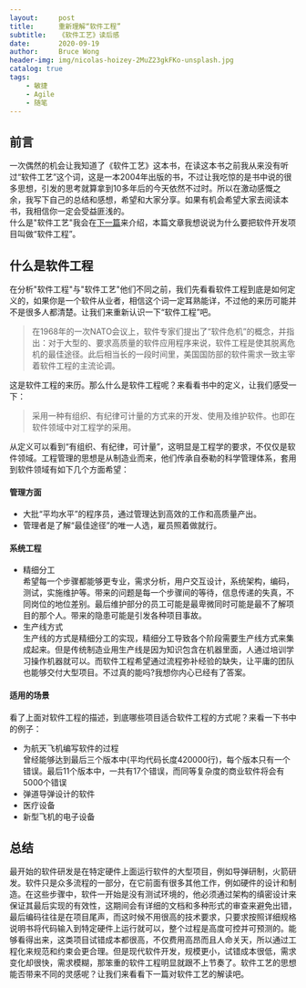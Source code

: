 ```yaml
---
layout:     post
title:      重新理解“软件工程”
subtitle:   《软件工艺》读后感
date:       2020-09-19
author:     Bruce Wong
header-img: img/nicolas-hoizey-2MuZ23gkFKo-unsplash.jpg  
catalog: true
tags:
    - 敏捷
    - Agile
    - 随笔
---
```

## 前言
一次偶然的机会让我知道了《软件工艺》这本书，在读这本书之前我从来没有听过“软件工艺”这个词，这是一本2004年出版的书，不过让我吃惊的是书中说的很多思想，引发的思考就算拿到10多年后的今天依然不过时。所以在激动感慨之余，我写下自己的总结和感想，希望和大家分享。如果有机会希望大家去阅读本书，我相信你一定会受益匪浅的。  
什么是"软件工艺"我会在[下一篇](https://brucetalk.com/2020/09/20/software-craftsmanship2/)来介绍，本篇文章我想说说为什么要把软件开发项目叫做“软件工程”。

## 什么是软件工程
在分析"软件工程"与"软件工艺"他们不同之前，我们先看看软件工程到底是如何定义的，如果你是一个软件从业者，相信这个词一定耳熟能详，不过他的来历可能并不是很多人都清楚。让我们来重新认识一下“软件工程”吧。
> 在1968年的一次NATO会议上，软件专家们提出了“软件危机”的概念，并指出：对于大型的、要求高质量的软件应用程序来说，软件工程是使其脱离危机的最佳途径。此后相当长的一段时间里，美国国防部的软件需求一致主宰着软件工程的主流论调。

这是软件工程的来历。那么什么是软件工程呢？来看看书中的定义，让我们感受一下：
> 采用一种有组织、有纪律可计量的方式来的开发、使用及维护软件。也即在软件领域中对工程学的采用。  

从定义可以看到“有组织、有纪律，可计量”，这明显是工程学的要求，不仅仅是软件领域。工程管理的思想是从制造业而来，他们传承自泰勒的科学管理体系，套用到软件领域有如下几个方面希望：

#### 管理方面  
- 大批“平均水平”的程序员，通过管理达到高效的工作和高质量产出。
- 管理者是了解“最佳途径”的唯一人选，雇员照着做就行。

#### 系统工程  
- 精细分工  
    希望每一个步骤都能够更专业，需求分析，用户交互设计，系统架构，编码，测试，实施维护等。带来的问题是每一个步骤间的等待，信息传递的失真，不同岗位的地位差别。最后维护部分的员工可能是最卑微同时可能是最不了解项目的那个人。带来的隐患可能是引发各种项目事故。
- 生产线方式  
    生产线的方式是精细分工的实现，精细分工导致各个阶段需要生产线方式来集成起来。但是传统制造业用生产线是因为知识包含在机器里面，人通过培训学习操作机器就可以。而软件工程希望通过流程弥补经验的缺失，让平庸的团队也能够交付大型项目。不过真的能吗?我想你内心已经有了答案。

#### 适用的场景  
看了上面对软件工程的描述，到底哪些项目适合软件工程的方式呢？来看一下书中的例子：
- 为航天飞机编写软件的过程  
    曾经能够达到最后三个版本中(平均代码长度420000行)，每个版本只有一个错误。最后11个版本中，一共有17个错误，而同等复杂度的商业软件将会有5000个错误
- 弹道导弹设计的软件
- 医疗设备
- 新型飞机的电子设备

## 总结

最开始的软件研发是在特定硬件上面运行软件的大型项目，例如导弹研制，火箭研发。软件只是众多流程的一部分，在它前面有很多其他工作，例如硬件的设计和制造。在这些步骤中，软件一开始是没有测试环境的，他必须通过架构的缜密设计来保证其最后实现的有效性，这期间会有详细的文档和多种形式的审查来避免出错，最后编码往往是在项目尾声，而这时候不用很高的技术要求，只要求按照详细规格说明书将代码输入到特定硬件上运行就可以，整个过程是高度可控并可预测的。能够看得出来，这类项目试错成本都很高，不仅费用高昂而且人命关天，所以通过工程化来规范和约束会更合理。但是现代软件开发，规模更小，试错成本很低，需求变化却很快，需求模糊，那笨重的软件工程明显就跟不上节奏了。软件工艺的思想能否带来不同的灵感呢？让我们来看看下一篇对软件工艺的解读吧。
